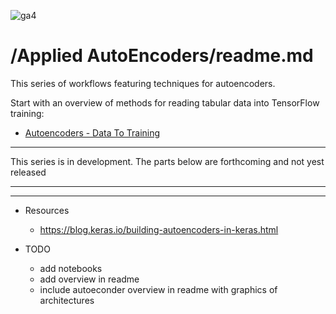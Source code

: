 ![ga4](https://www.google-analytics.com/collect?v=2&tid=G-6VDTYWLKX6&cid=1&en=page_view&sid=1&dl=statmike%2Fvertex-ai-mlops%2FApplied+Autoencoders&dt=readme.md)

# /Applied AutoEncoders/readme.md

This series of workflows featuring techniques for autoencoders.

Start with an overview of methods for reading tabular data into TensorFlow training:
- [Autoencoders - Data To Training](./Autoencoders%20-%20Data%20To%20Training.ipynb)


---

This series is in development. The parts below are forthcoming and not yest released

---




---

- Resources
    - https://blog.keras.io/building-autoencoders-in-keras.html
    
    
- TODO
    - add notebooks
    - add overview in readme
    - include autoeconder overview in readme with graphics of architectures